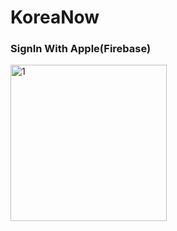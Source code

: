 # KoreaNow

### SignIn With Apple(Firebase)

<div>
<img width="250" alt="1" src="https://user-images.githubusercontent.com/63357508/95286714-07495200-089f-11eb-9a46-e6f5afb22b68.gif">
</div>
